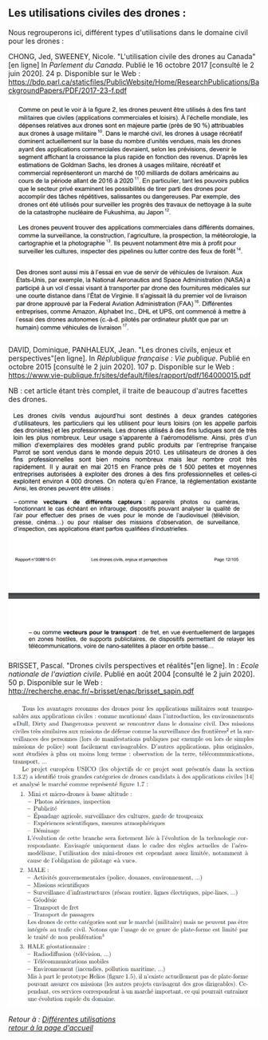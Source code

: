 ## Les utilisations civiles des drones :  

Nous regrouperons ici, différent types d'utilisations dans le domaine civil pour les drones :  


CHONG, Jed, SWEENEY, Nicole. "L'utilisation civile des drones au Canada"[en ligne] In *Parlement du Canada*. Publié le 16 octobre 2017 [consulté le 2 juin 2020]. 24 p. Disponible sur le Web : <https://bdp.parl.ca/staticfiles/PublicWebsite/Home/ResearchPublications/BackgroundPapers/PDF/2017-23-f.pdf>    

![sccivilfr](images/uc1.jpg)    
![sccivilfr](images/uc2.jpg)  


DAVID, Dominique, PANHALEUX, Jean. "Les drones civils, enjeux et perspectives"[en ligne]. In *Réplublique française : Vie publique*. Publié en octobre 2015 [consulté le 2 juin 2020]. 107 p. Disponible sur le Web : <https://www.vie-publique.fr/sites/default/files/rapport/pdf/164000015.pdf>  

NB : cet article étant très complet, il traite de beaucoup d'autres facettes des drones.  

![sccivilfr](images/uc3.jpg)  
![sccivilfr](images/uc4.jpg)  


BRISSET, Pascal. "Drones civils perspectives et réalités"[en ligne]. In : *Ecole nationale de l'aviation civile*.  Publié en août 2004 [consulté le 2 juin 2020]. 50 p. Disponible sur le Web : <http://recherche.enac.fr/~brisset/enac/brisset_sapin.pdf>

![sccivilfr](images/uc5.jpg)  
![sccivilfr](images/uc6.jpg)  

*Retour à : [Différentes utilisations](uti.md)*   
[*retour à la page d'accueil*](index.md)
